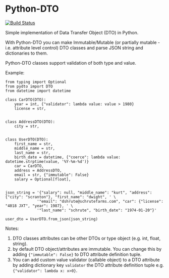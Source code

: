 # Python-DTO
[![Build Status](https://travis-ci.org/SiavashMT/Python-DTO.svg?branch=master)](https://travis-ci.org/SiavashMT/Python-DTO)

Simple implementation of Data Transfer Object (DTO) in Python. 

With Python-DTO you can make Immutable/Mutable (or partially mutable - i.e. attribute level control) DTO classes
and parse JSON string and dictionaries to them.

Python-DTO classes support validation of both type and value.

Example:

```
from typing import Optional
from pydto import DTO
from datetime import datetime

class CarDTO(DTO):
    year = int, {"validator": lambda value: value > 1980}
    license = str,


class AddressDTO(DTO):
    city = str,


class UserDTO(DTO):
    first_name = str,
    middle_name = str,
    last_name = str,
    birth_date = datetime, {"coerce": lambda value: datetime.strptime(value, '%Y-%m-%d')}
    car = CarDTO,
    address = AddressDTO,
    email = str, {"immutable": False}
    salary = Optional[float],


json_string = '{"salary": null, "middle_name": "kurt", "address": {"city": "scranton"}, "first_name": "dwight", ' \
              '"email": "dshrute@schrutefarms.com", "car": {"license": "4018 JXT", "year": 1987}, ' \
              '"last_name": "schrute", "birth_date": "1974-01-20"}'

user_dto = UserDTO.from_json(json_string)    
```

Notes:
1. DTO classes attributes can be other DTOs or type object (e.g. int, float, string).
2. by default DTO object/attributes are immutable. You can change this by adding `{"immutable": False}` 
to DTO attribute definition tuple.
3. You can add custom value validator (callable object) to a DTO attribute by adding dictionary key `validator` the DTO attribute 
definition tuple e.g. `{"validator": lambda x: x>0}`.
